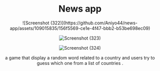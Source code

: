 
<div align="center">

 <h1>    News app  </h1>
    ![Screenshot (322)](https://github.com/Aniyo44/news-app/assets/109015835/156f5569-ce1e-4f47-bbb2-b53be698ec09)
         
  ![Screenshot (323)](https://github.com/Aniyo44/news-app/assets/109015835/cb897209-66d3-450c-a7d7-9f16a05a5d54)

  ![Screenshot (324)](https://github.com/Aniyo44/news-app/assets/109015835/6c8a44cf-a14f-4172-86b6-1033e45aeb0a)

   <p> a game that display a random word related to a country and users try to guess which one from a list of countries .</p>


   </div>
